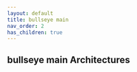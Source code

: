 ```yaml
---
layout: default
title: bullseye main
nav_order: 2
has_children: true
---
```


## bullseye main Architectures
